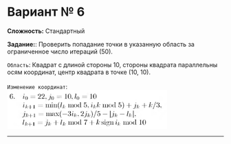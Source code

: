 # Вариант № 6
**Сложность:** Стандартный

**Задание:**: Проверить попадание точки в указанную область за ограниченное число итераций (50).

`Область`: Квадрат с длиной стороны 10, стороны квадрата параллельны осям координат, центр квадрата в точке (10, 10).   
</br>
`Изменение координат`:  
![Alt text](../../pic/6.png)

---